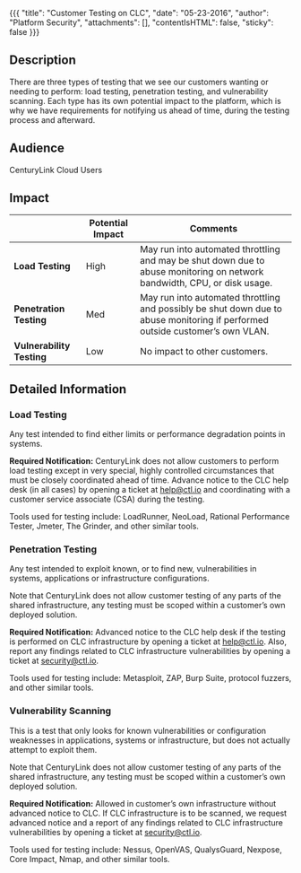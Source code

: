 {{{ "title": "Customer Testing on CLC",
        "date": "05-23-2016",
        "author": "Platform Security",
        "attachments": [],
        "contentIsHTML": false,
        "sticky": false
 }}}

## Description

There are three types of testing that we see our customers wanting or needing to perform: load testing, penetration testing, and vulnerability scanning. Each type has its own potential impact to the platform, which is why we have requirements for notifying us ahead of time, during the testing process and afterward.

## Audience

CenturyLink Cloud Users

## Impact

|                          | **Potential Impact** | **Comments**                                                                                                                |
|--------------------------|----------------------|-----------------------------------------------------------------------------------------------------------------------------|
|**Load Testing**          |High                  |May run into automated throttling and may be shut down due to abuse monitoring on network bandwidth, CPU, or disk usage.     |
|**Penetration Testing**   |Med                   |May run into automated throttling and possibly be shut down due to abuse monitoring if performed outside customer’s own VLAN.|
|**Vulnerability Testing** |Low                   |No impact to other customers.                                                                                                |

## Detailed Information

### Load Testing

Any test intended to find either limits or performance degradation points in systems.  

**Required Notification:** CenturyLink does not allow customers to perform load testing except in very special, highly controlled circumstances that must be closely coordinated ahead of time.  Advance notice to the CLC help desk (in all cases) by opening a ticket at help@ctl.io and coordinating with a customer service associate (CSA) during the testing.

Tools used for testing include: LoadRunner, NeoLoad, Rational Performance Tester, Jmeter, The Grinder, and other similar tools.

### Penetration Testing

Any test intended to exploit known, or to find new, vulnerabilities in systems, applications or infrastructure configurations.  

Note that CenturyLink does not allow customer testing of any parts of the shared infrastructure, any testing must be scoped within a customer’s own deployed solution.

**Required Notification:** Advanced notice to the CLC help desk if the testing is performed on CLC infrastructure by opening a ticket at help@ctl.io.  Also, report any findings related to CLC infrastructure vulnerabilities by opening a ticket at security@ctl.io.

Tools used for testing include: Metasploit, ZAP, Burp Suite, protocol fuzzers, and other similar tools.

### Vulnerability Scanning

This is a test that only looks for known vulnerabilities or configuration weaknesses in applications, systems or infrastructure, but does not actually attempt to exploit them.  

Note that CenturyLink does not allow customer testing of any parts of the shared infrastructure, any testing must be scoped within a customer’s own deployed solution.

**Required Notification:** Allowed in customer’s own infrastructure without advanced notice to CLC.  If CLC infrastructure is to be scanned, we request advanced notice and a report of any findings related to CLC infrastructure vulnerabilities by opening a ticket at security@ctl.io.

Tools used for testing include: Nessus, OpenVAS, QualysGuard, Nexpose, Core Impact, Nmap, and other similar tools.
